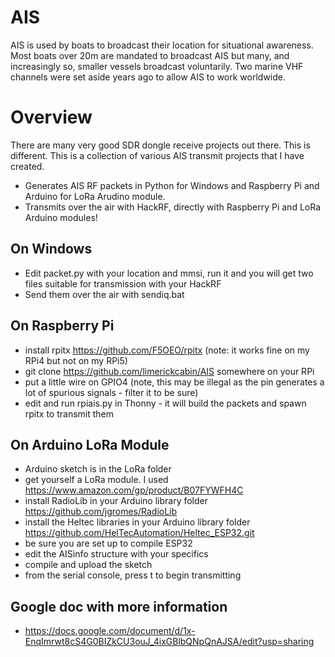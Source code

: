 # AIS
AIS is used by boats to broadcast their location for situational awareness. Most boats over 20m are mandated to broadcast AIS but many, and increasingly so, smaller vessels broadcast voluntarily. Two marine VHF channels were set aside years ago to allow AIS to work worldwide. 
# Overview
There are many very good SDR dongle receive projects out there. This is different. 
This is a collection of various AIS transmit projects that I have created. 
- Generates AIS RF packets in Python for Windows and Raspberry Pi and Arduino for LoRa Arudino module.
- Transmits over the air with HackRF, directly with Raspberry Pi and LoRa Arduino modules!
## On Windows
- Edit packet.py with your location and mmsi, run it and you will get two files suitable for transmission with your HackRF
- Send them over the air with sendiq.bat
## On Raspberry Pi
- install rpitx https://github.com/F5OEO/rpitx (note: it works fine on my RPi4 but not on my RPi5)
- git clone https://github.com/limerickcabin/AIS somewhere on your RPi
- put a little wire on GPIO4 (note, this may be illegal as the pin generates a lot of spurious signals - filter it to be sure)
- edit and run rpiais.py in Thonny - it will build the packets and spawn rpitx to transmit them
## On Arduino LoRa Module
- Arduino sketch is in the LoRa folder
- get yourself a LoRa module. I used https://www.amazon.com/gp/product/B07FYWFH4C
- install RadioLib in your Arduino library folder https://github.com/jgromes/RadioLib
- install the Heltec libraries in your Arduino library folder https://github.com/HelTecAutomation/Heltec_ESP32.git
- be sure you are set up to compile ESP32
- edit the AISinfo structure with your specifics
- compile and upload the sketch
- from the serial console, press t to begin transmitting
## Google doc with more information
- https://docs.google.com/document/d/1x-EnqImrwt8cS4G0BIZkCU3ouJ_4ixGBlbQNpQnAJSA/edit?usp=sharing
